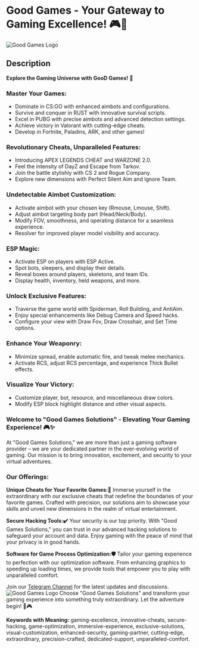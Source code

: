 # Good Games - Your Gateway to Gaming Excellence! 🎮🚀

![Good Games Logo](https://i.imgur.com/3GOsQpG.png)

## Description

**Explore the Gaming Universe with GooD Games!** 🚀

### Master Your Games:

- Dominate in CS:GO with enhanced aimbots and configurations.
- Survive and conquer in RUST with innovative survival scripts.
- Excel in PUBG with precise aimbots and advanced detection settings.
- Achieve victory in Valorant with cutting-edge cheats.
- Develop in Fortnite, Paladins, ARK, and other games!

### Revolutionary Cheats, Unparalleled Features:

- Introducing APEX LEGENDS CHEAT and WARZONE 2.0.
- Feel the intensity of DayZ and Escape from Tarkov.
- Join the battle stylishly with CS 2 and Rogue Company.
- Explore new dimensions with Perfect Silent Aim and Ignore Team.

### Undetectable Aimbot Customization:

- Activate aimbot with your chosen key (Rmouse, Lmouse, Shift).
- Adjust aimbot targeting body part (Head/Neck/Body).
- Modify FOV, smoothness, and operating distance for a seamless experience.
- Resolver for improved player model visibility and accuracy.

### ESP Magic:

- Activate ESP on players with ESP Active.
- Spot bots, sleepers, and display their details.
- Reveal boxes around players, skeletons, and team IDs.
- Display health, inventory, held weapons, and more.

### Unlock Exclusive Features:

- Traverse the game world with Spiderman, Roll Building, and AntiAim.
- Enjoy special enhancements like Debug Camera and Speed hacks.
- Configure your view with Draw Fov, Draw Crosshair, and Set Time options.

### Enhance Your Weaponry:

- Minimize spread, enable automatic fire, and tweak melee mechanics.
- Activate RCS, adjust RCS percentage, and experience Thick Bullet effects.

### Visualize Your Victory:

- Customize player, bot, resource, and miscellaneous draw colors.
- Modify ESP block highlight distance and other visual aspects.

### Welcome to "Good Games Solutions" - Elevating Your Gaming Experience! 🎮✨

At "Good Games Solutions," we are more than just a gaming software provider – we are your dedicated partner in the ever-evolving world of gaming. Our mission is to bring innovation, excitement, and security to your virtual adventures.

### Our Offerings:

**Unique Cheats for Your Favorite Games:👀**
Immerse yourself in the extraordinary with our exclusive cheats that redefine the boundaries of your favorite games. Crafted with precision, our solutions aim to showcase your skills and unveil new dimensions in the realm of virtual entertainment.

**Secure Hacking Tools:✔️**
Your security is our top priority. With "Good Games Solutions," you can trust in our advanced hacking solutions to safeguard your account and data. Enjoy gaming with the peace of mind that your privacy is in good hands.

**Software for Game Process Optimization:🛡**
Tailor your gaming experience to perfection with our optimization software. From enhancing graphics to speeding up loading times, we provide tools that empower you to play with unparalleled comfort.


Join our [Telegram Channel](https://t.me/go0d_games) for the latest updates and discussions.
![Good Games Logo](https://i.imgur.com/4TW8J9m.png)
Choose "Good Games Solutions" and transform your gaming experience into something truly extraordinary. Let the adventure begin! 🚀🎮

**Keywords with Meaning:** gaming-excellence, innovative-cheats, secure-hacking, game-optimization, immersive-experience, exclusive-solutions, visual-customization, enhanced-security, gaming-partner, cutting-edge, extraordinary, precision-crafted, dedicated-support, unparalleled-comfort.
